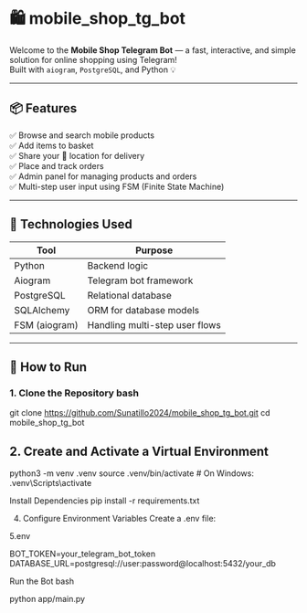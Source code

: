 # 🛍️ mobile_shop_tg_bot

Welcome to the **Mobile Shop Telegram Bot** — a fast, interactive, and simple solution for online shopping using Telegram!  
Built with `aiogram`, `PostgreSQL`, and Python 💡

---

## 📦 Features

✅ Browse and search mobile products  
✅ Add items to basket  
✅ Share your 📍 location for delivery  
✅ Place and track orders  
✅ Admin panel for managing products and orders  
✅ Multi-step user input using FSM (Finite State Machine)

---

## 🧠 Technologies Used

| Tool          | Purpose                             |
|---------------|-------------------------------------|
| Python        | Backend logic                       |
| Aiogram       | Telegram bot framework              |
| PostgreSQL    | Relational database                 |
| SQLAlchemy    | ORM for database models             |
| FSM (aiogram) | Handling multi-step user flows      |

---

## 🚀 How to Run

### 1. Clone the Repository bash 

git clone https://github.com/Sunatillo2024/mobile_shop_tg_bot.git
cd mobile_shop_tg_bot

## 2. Create and Activate a Virtual Environment
python3 -m venv .venv
source .venv/bin/activate  # On Windows: .venv\Scripts\activate

Install Dependencies
pip install -r requirements.txt


4. Configure Environment Variables
Create a .env file:

5.env

BOT_TOKEN=your_telegram_bot_token
DATABASE_URL=postgresql://user:password@localhost:5432/your_db

 Run the Bot
bash

python app/main.py






